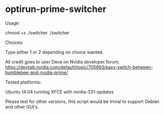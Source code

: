 # optirun-prime-switcher

Usage:

chmod +x ./switcher
./switcher

Choices:

Type either 1 or 2 depending on choice wanted.

All credit goes to user Deve on Nvidia developer forum;
https://devtalk.nvidia.com/default/topic/705993/easy-switch-between-bumblebee-and-nvidia-prime/

Tested platforms:

Ubuntu 14.04 running XFCE with nvidia-331-updates

Please test for other versions, this script would be trivial to support Debian and other GUI's.
